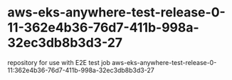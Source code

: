 # aws-eks-anywhere-test-release-0-11-362e4b36-76d7-411b-998a-32ec3db8b3d3-27
repository for use with E2E test job aws-eks-anywhere-test-release-0-11:362e4b36-76d7-411b-998a-32ec3db8b3d3-27
